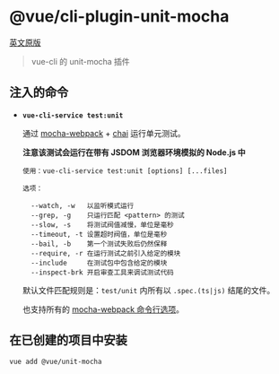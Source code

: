 # @vue/cli-plugin-unit-mocha

[英文原版](https://github.com/vuejs/vue-cli/tree/dev/packages/\@vue/cli-plugin-unit-mocha/README.md)

> vue-cli 的 unit-mocha 插件

## 注入的命令

- **`vue-cli-service test:unit`**

  通过 [mocha-webpack](https://github.com/zinserjan/mocha-webpack) + [chai](http://chaijs.com/) 运行单元测试。

  **注意该测试会运行在带有 JSDOM 浏览器环境模拟的 Node.js 中**

  ```
  使用：vue-cli-service test:unit [options] [...files]

  选项：

    --watch, -w   以监听模式运行
    --grep, -g    只运行匹配 <pattern> 的测试
    --slow, -s    将测试阀值减慢，单位是毫秒
    --timeout, -t 设置超时阀值，单位是毫秒
    --bail, -b    第一个测试失败后仍然保释
    --require, -r 在运行测试之前引入给定的模块
    --include     在测试包中包含给定的模块
    --inspect-brk 开启审查工具来调试测试代码
  ```

  默认文件匹配规则是：`test/unit` 内所有以 `.spec.(ts|js)` 结尾的文件。

  也支持所有的 [mocha-webpack 命令行选项](http://zinserjan.github.io/mocha-webpack/docs/installation/cli-usage.html)。

## 在已创建的项目中安装

``` sh
vue add @vue/unit-mocha
```
